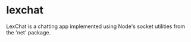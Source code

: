 # lexchat
LexChat is a chatting app implemented using Node's socket utilities from the 'net' package.
